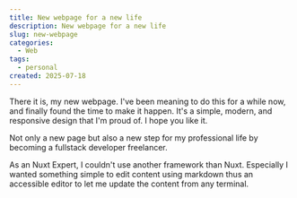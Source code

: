 ```yaml
---
title: New webpage for a new life
description: New webpage for a new life
slug: new-webpage
categories:
  - Web
tags:
  - personal
created: 2025-07-18
---
```


There it is, my new webpage. I've been meaning to do this for a while now, and finally found the time to make it happen. It's a simple, modern, and responsive design that I'm proud of. I hope you like it.

Not only a new page but also a new step for my professional life by becoming a fullstack developer freelancer.

As an Nuxt Expert, I couldn't use another framework than Nuxt. Especially I wanted something simple to edit content using markdown thus an accessible editor to let me update the content from any terminal.
